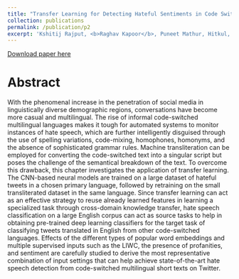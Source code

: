 ```yaml
---
title: "Transfer Learning for Detecting Hateful Sentiments in Code Switched Language"
collection: publications
permalink: /publication/p2
excerpt: 'Kshitij Rajput, <b>Raghav Kapoor</b>, Puneet Mathur, Hitkul, Ponnurangam Kumaraguru, Rajiv Ratn Shah.<br />Deep Learning-Based Approaches for Sentiment Analysis, Springer [2020]'
---
```


[Download paper here](https://link.springer.com/chapter/10.1007/978-981-15-1216-2_7)

Abstract
======

With the phenomenal increase in the penetration of social media in linguistically diverse demographic regions, conversations have become more casual and multilingual. The rise of informal code-switched multilingual languages makes it tough for automated systems to monitor instances of hate speech, which are further intelligently disguised through the use of spelling variations, code-mixing, homophones, homonyms, and the absence of sophisticated grammar rules. Machine transliteration can be employed for converting the code-switched text into a singular script but poses the challenge of the semantical breakdown of the text. To overcome this drawback, this chapter investigates the application of transfer learning. The CNN-based neural models are trained on a large dataset of hateful tweets in a chosen primary language, followed by retraining on the small transliterated dataset in the same language. Since transfer learning can act as an effective strategy to reuse already learned features in learning a specialized task through cross-domain knowledge transfer, hate speech classification on a large English corpus can act as source tasks to help in obtaining pre-trained deep learning classifiers for the target task of classifying tweets translated in English from other code-switched languages. Effects of the different types of popular word embeddings and multiple supervised inputs such as the LIWC, the presence of profanities, and sentiment are carefully studied to derive the most representative combination of input settings that can help achieve state-of-the-art hate speech detection from code-switched multilingual short texts on Twitter.
